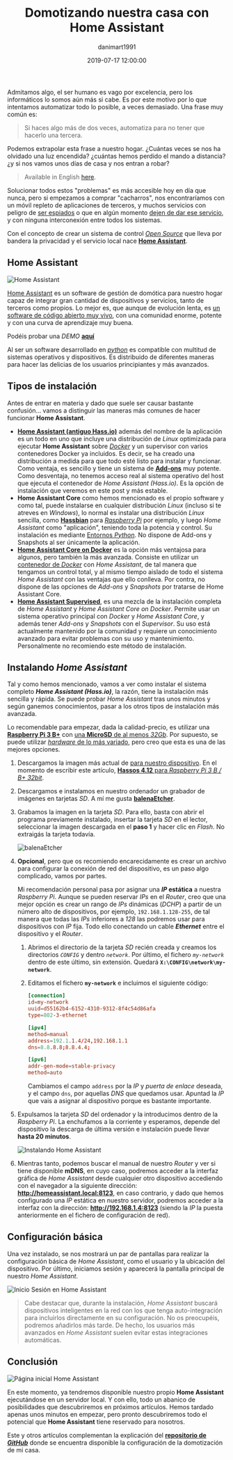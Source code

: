 ﻿---
layout: post
current: post
cover: assets/images/posts/2019-07-17-domotizando-nuestra-casa-con-home-assistant/header.jpg
navigation: True
title: "Domotizando nuestra casa con Home Assistant"
date: 2019-07-17 12:00:00
last_modified_at: 2020-08-30
tags: homeassistant hassio domotica
class: post-template
subclass: 'post'
author: danimart1991
---

Admitamos algo, el ser humano es vago por excelencia, pero los informáticos lo somos aún más si cabe. Es por este motivo por lo que intentamos automatizar todo lo posible, a veces demasiado. Una frase muy común es:

> Si haces algo más de dos veces, automatiza para no tener que hacerlo una tercera.

Podemos extrapolar esta frase a nuestro hogar. ¿Cuántas veces se nos ha olvidado una luz encendida? ¿cuántas hemos perdido el mando a distancia? ¿y si nos vamos unos días de casa y nos entran a robar?

> Available in English [here](https://www.danielmartingonzalez.com/en/domotizing-our-house-with-home-assistant/).

Solucionar todos estos "problemas" es más accesible hoy en día que nunca, pero si empezamos a comprar "cacharros", nos encontraríamos con un móvil repleto de aplicaciones de terceros, y muchos servicios con peligro de [ser espiados](https://www.xataka.com/privacidad/amazon-admite-que-conserva-algunos-algunos-datos-alexa-forma-indefinida-incluso-usuario-elimina-grabacion-voz) o que en algún momento [dejen de dar ese servicio](https://www.xataka.com/seguridad/quedarse-encerrado-calefaccion-imprevisibles-consecuencias-apagon-google-casa-conectada), y con ninguna interconexión entre todos los sistemas.

Con el concepto de crear un sistema de control [*Open Source*](https://es.wikipedia.org/wiki/Open_Source_Definition) que lleva por bandera la privacidad y el servicio local nace [**Home Assistant**](https://www.home-assistant.io/).

## Home Assistant

![Home Assistant](/assets/images/posts/2019-07-17-domotizando-nuestra-casa-con-home-assistant/image01.jpg)

[Home Assistant](https://www.home-assistant.io/) es un software de gestión de domótica para nuestro hogar capaz de integrar gran cantidad de dispositivos y servicios, tanto de terceros como propios. Lo mejor es, que aunque de evolución lenta, es [un software de código abierto muy vivo](https://github.com/home-assistant), con una comunidad enorme, potente y con una curva de aprendizaje muy buena.

Podéis probar una *DEMO* [**aquí**](https://demo.home-assistant.io/#/lovelace/0)

Al ser un software desarrollado en [*python*](https://www.python.org/) es compatible con multitud de sistemas operativos y dispositivos. Es distribuido de diferentes maneras para hacer las delicias de los usuarios principiantes y más avanzados.

## Tipos de instalación

Antes de entrar en materia y dado que suele ser causar bastante confusión... vamos a distinguir las maneras más comunes de hacer funcionar **Home Assistant**.

- [**Home Assistant (antiguo Hass.io)**](https://www.home-assistant.io/getting-started/) además del nombre de la aplicación es un todo en uno que incluye una distribución de *Linux* optimizada para ejecutar **Home Assistant** sobre [*Docker*](https://www.nocountryforgeeks.com/contenerizacion-de-aplicaciones-en-docker/) y un supervisor con varios contenedores Docker ya incluidos. Es decir, se ha creado una distribución a medida para que todo esté listo para instalar y funcionar. Como ventaja, es sencillo y tiene un sistema de [**Add-ons**](https://www.home-assistant.io/addons/) muy potente. Como desventaja, no tenemos acceso real al sistema operativo del host que ejecuta el contenedor de *Home Assistant (Hass.io)*. Es la opción de instalación que veremos en este post y más estable.
- **Home Assistant Core** como hemos mencionado es el propio software y como tal, puede instalarse en cualquier distribución *Linux* (incluso si te atreves en *Windows*), lo normal es instalar una distribución *Linux* sencilla, como [**Hassbian**](https://www.home-assistant.io/docs/hassbian/installation/) para [*Raspberry Pi*](https://www.raspberrypi.org/) por ejemplo, y luego *Home Assistant* como "aplicación", teniendo toda la potencia y control. Su instalación es mediante [Entornos *Python*](https://www.home-assistant.io/docs/installation/virtualenv/). No dispone de Add-ons y Snapshots al ser únicamente la aplicación.
- [**Home Assistant Core on Docker**](https://www.home-assistant.io/docs/installation/docker/) es la opción más ventajosa para algunos, pero también la más avanzada. Consiste en utilizar un [contenedor de *Docker*](https://www.nocountryforgeeks.com/contenerizacion-de-aplicaciones-en-docker/) con *Home Assistant*, de tal manera que tengamos un control total, y al mismo tiempo aislado de todo el sistema *Home Assistant* con las ventajas que ello conlleva. Por contra, no dispone de las opciones de *Add-ons* y *Snapshots* por tratarse de Home Assistant Core.
- [**Home Assistant Supervised**](https://github.com/home-assistant/supervised-installer), es una mezcla de la instalación completa de *Home Assistant* y *Home Assistant Core on Docker*. Permite usar un sistema operativo principal con *Docker* y *Home Assistant Core*, y además tener *Add-ons* y *Snapshots* con el *Supervisor*. Su uso está actualmente mantenido por la comunidad y requiere un conocimiento avanzado para evitar problemas con su uso y mantenimiento. Personalmente no recomiendo este método de instalación.

## Instalando *Home Assistant*

Tal y como hemos mencionado, vamos a ver como instalar el sistema completo ***Home Assistant (Hass.io)***, la razón, tiene la instalación más sencilla y rápida. Se puede probar *Home Assistant* tras unos minutos y según ganemos conocimientos, pasar a los otros tipos de instalación más avanzada.

Lo recomendable para empezar, dada la calidad-precio, es utilizar una [**Raspberry Pi 3 B+**](https://amzn.to/2lBMWFL) con [una **MicroSD** de al menos *32Gb*](https://amzn.to/2lBMWFL). Por supuesto, se puede utilizar [*hardware* de lo más variado](https://www.home-assistant.io/hassio/installation/), pero creo que esta es una de las mejores opciones.

1. Descargamos la imagen más actual de [para nuestro dispositivo](https://www.home-assistant.io/hassio/installation/). En el momento de escribir este artículo, [**Hassos 4.12** para *Raspberry Pi 3 B / B+ 32bit*](https://github.com/home-assistant/hassos/releases/download/2.12/hassos_rpi3-4.12.img.gz).

2. Descargamos e instalamos en nuestro ordenador un grabador de imágenes en tarjetas *SD*. A mí me gusta [**balenaEtcher**](https://www.balena.io/etcher).

3. Grabamos la imagen en la tarjeta *SD*. Para ello, basta con abrir el programa previamente instalado, insertar la tarjeta *SD* en el lector, seleccionar la imagen descargada en el **paso 1** y hacer clic en *Flash*. No extraigás la tarjeta todavía.

    ![balenaEtcher](/assets/images/posts/2019-07-17-domotizando-nuestra-casa-con-home-assistant/image01.gif)

4. **Opcional**, pero que os recomiendo encarecidamente es crear un archivo para configurar la conexión de red del dispositivo, es un paso algo complicado, vamos por partes.

    Mi recomendación personal pasa por asignar una ***IP* estática** a nuestra *Raspberry Pi*. Aunque se pueden reservar *IPs* en el *Router*, creo que una mejor opción es crear un rango de *IPs* dinámicas (*DCHP*) a partir de un número alto de dispositivos, por ejemplo, ``192.168.1.128-255``, de tal manera que todas las *IPs* inferiores a *128* las podremos usar para dispositivos con *IP* fija. Todo ello conectando un cable ***Ethernet*** entre el dispositivo y el *Router*.

    1. Abrimos el directorio de la tarjeta *SD* recién creada y creamos los directorios *`CONFIG`* y dentro *`network`*. Por último, el fichero *`my-network`* dentro de este último, sin extensión. Quedará **`X:\CONFIG\network\my-network`**.
    2. Editamos el fichero **`my-network`** e incluimos el siguiente código:

        ```conf
        [connection]
        id=my-network
        uuid=d55162b4-6152-4310-9312-8f4c54d86afa
        type=802-3-ethernet

        [ipv4]
        method=manual
        address=192.1.1.4/24,192.168.1.1
        dns=8.8.8.8;8.8.4.4;

        [ipv6]
        addr-gen-mode=stable-privacy
        method=auto
        ```

        Cambiamos el campo `address` por la *IP* y *puerta de enlace* deseada, y el campo `dns`, por aquellas *DNS* que quedamos usar. Apuntad la *IP* que vais a asignar al dispositivo porque es bastante importante.

5. Expulsamos la tarjeta *SD* del ordenador y la introducimos dentro de la *Raspberry Pi*. La enchufamos a la corriente y esperamos, depende del dispositivo la descarga de última versión e instalación puede llevar **hasta 20 minutos**.

    ![Instalando Home Assistant](/assets/images/posts/2019-07-17-domotizando-nuestra-casa-con-home-assistant/image02.jpg)

6. Mientras tanto, podemos buscar el manual de nuestro *Router* y ver si tiene disponible **mDNS**, en cuyo caso, podremos acceder a la interfaz gráfica de *Home Assistant* desde cualquier otro dispositivo accediendo con el navegador a la siguiente dirección: **http://homeassistant.local:8123**, en caso contrario, y dado que hemos configurado una *IP* estática en nuestro servidor, podremos acceder a la interfaz con la dirección: **http://192.168.1.4:8123** (siendo la *IP* la puesta anteriormente en el fichero de configuración de red).

## Configuración básica

Una vez instalado, se nos mostrará un par de pantallas para realizar la configuración básica de *Home Assistant*, como el usuario y la ubicación del dispositivo. Por último, iniciamos sesión y aparecerá la pantalla principal de nuestro *Home Assistant*.

![Inicio Sesión en Home Assistant](/assets/images/posts/2019-07-17-domotizando-nuestra-casa-con-home-assistant/image03.jpg)

> Cabe destacar que, durante la instalación, *Home Assistant* buscará dispositivos inteligentes en la red con los que tenga auto-integración para incluirlos directamente en su configuración. No os preocupéis, podremos añadirlos más tarde. De hecho, los usuarios más avanzados en *Home Assistant* suelen evitar estas integraciones automáticas.

## Conclusión

![Página inicial Home Assistant](/assets/images/posts/2019-07-17-domotizando-nuestra-casa-con-home-assistant/image04.jpg)

En este momento, ya tendremos disponible nuestro propio **Home Assistant** ejecutándose en un servidor local. Y con ello, todo un abanico de posibilidades que descubriremos en próximos artículos. Hemos tardado apenas unos minutos en empezar, pero pronto descubriremos todo el potencial que **Home Assistant** tiene reservado para nosotros.

Este y otros artículos complementan la explicación del [**repositorio de *GitHub***](https://github.com/danimart1991/home-assistant-config) donde se encuentra disponible la configuración de la domotización de mi casa.
